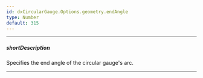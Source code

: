 ```yaml
---
id: dxCircularGauge.Options.geometry.endAngle
type: Number
default: 315
---
```

---
##### shortDescription
Specifies the end angle of the circular gauge's arc.

---
